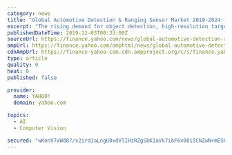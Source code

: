 ```yaml
---
category: news
title: "Global Automotive Detection & Ranging Sensor Market 2019-2024: Technology Trends & Opportunities in the $46+ Billion-Projected Market"
excerpt: "The rising demand for object detection, high-resolution target separation, 3D detection, and 3600 object recognition technologies are driving the demand for the automotive radar market. Development of long range radar with high frequency, development of Lidar with non-moving parts, and compact size ultrasonic sensors are among the key emerging ..."
publishedDateTime: 2019-12-03T00:33:00Z
sourceUrl: https://finance.yahoo.com/news/global-automotive-detection-ranging-sensor-105358556.html
ampUrl: https://finance.yahoo.com/amphtml/news/global-automotive-detection-ranging-sensor-105358556.html
cdnAmpUrl: https://finance-yahoo-com.cdn.ampproject.org/c/s/finance.yahoo.com/amphtml/news/global-automotive-detection-ranging-sensor-105358556.html
type: article
quality: 0
heat: 0
published: false

provider:
  name: YAHOO!
  domain: yahoo.com

topics:
  - AI
  - Computer Vision

secured: "wKonV7xWd87/x2ird1aLngU0xdVlIHzRZgSbK1aVk7ibF6v00iSCNZwN+mESK5tgbRHDiEZ4SOydc15yB5J/leFwX4HyAE1llYqbK1AF3JLwb8JrUSvwqpNlGcX7Bv1FoEPHaqCATcpW9yMpcj1uOeqN5jtrVtKbT1mwHW1DX9pmteUrcY5jLR/BRhYT43WZDkXf9KjoqVP4VmzM/3H3Iu9npT4XDNdYajAXrwlu92QaFn7NFc36U6eXR7vEklZ2LJUSq5U+UuwZ6YSHdvaJLg==;Umc4qWgk15OnHFevRJDTNw=="
---
```


